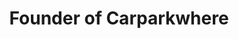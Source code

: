 ---
title: Founder of Carparkwhere
start_month: Dec 2020
end_month: Present
image: img/timeline/placeholder.svg
tags:
  - Project
  - Engineering
summary: Created a non-profit web service helping Singaporean drivers find affordable parking.
detailPage: 
---